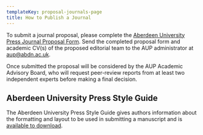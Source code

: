 ```yaml
---
templateKey: proposal-journals-page
title: How to Publish a Journal
---
```

To submit a journal proposal, please complete the [Aberdeen University Press Journal Proposal Form](/assets/AUP_Journal_Proposal_Form_v2.pdf). Send the completed proposal form and academic CV(s) of the proposed editorial team to the AUP administrator at [aup@abdn.ac.uk](mailto:aup@abdn.ac.uk).

Once submitted the proposal will be considered by the AUP Academic Advisory Board, who will request peer-review reports from at least two independent experts before making a final decision. 

## Aberdeen University Press Style Guide

The Aberdeen University Press Style Guide gives authors information about the formatting and layout to be used in submitting a manuscript and is [available to download](/assets/AUP_Author_Style_Guide_v2.docx).